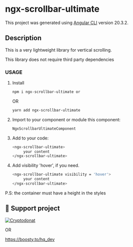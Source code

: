 # ngx-scrollbar-ultimate

This project was generated using [Angular CLI](https://github.com/angular/angular-cli) version 20.3.2.

## Description

This is a very lightweight library for vertical scrolling. 

This library does not require third party dependencies

### USAGE

1. Install

   ```bash
   npm i ngx-scrollbar-ultimate or 
   ```
   OR

   ```bash
   yarn add ngx-scrollbar-ultimate
   ```

2. Import to your component or module this component:

   ```bash
   NgxScrollbarUltimateComponent
   ```
   
3. Add to your code:

   ```bash
   <ngx-scrollbar-ultimate>
        your content
   </ngx-scrollbar-ultimate>
   ```
4. Add visibility 'hover', if you need.

   ```bash
   <ngx-scrollbar-ultimate visibility = 'hover'>
        your content
   </ngx-scrollbar-ultimate>
   ```
P.S: the container must have a height in the styles

## 💸 Support project

[![Cryptodonat](https://img.shields.io/badge/Donate-Crypto-green?logo=bitcoin)](https://andrew-dev283.github.io/andrew-dev.github.io/)

OR 

https://boosty.to/hq_dev
